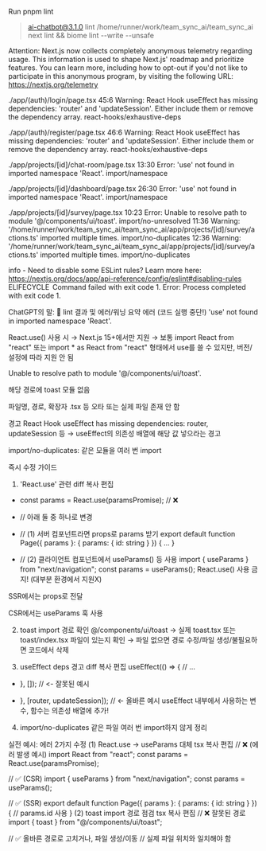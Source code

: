 Run pnpm lint

> ai-chatbot@3.1.0 lint /home/runner/work/team_sync_ai/team_sync_ai
> next lint && biome lint --write --unsafe

Attention: Next.js now collects completely anonymous telemetry regarding usage.
This information is used to shape Next.js' roadmap and prioritize features.
You can learn more, including how to opt-out if you'd not like to participate in this anonymous program, by visiting the following URL:
https://nextjs.org/telemetry


./app/(auth)/login/page.tsx
45:6  Warning: React Hook useEffect has missing dependencies: 'router' and 'updateSession'. Either include them or remove the dependency array.  react-hooks/exhaustive-deps

./app/(auth)/register/page.tsx
46:6  Warning: React Hook useEffect has missing dependencies: 'router' and 'updateSession'. Either include them or remove the dependency array.  react-hooks/exhaustive-deps

./app/projects/[id]/chat-room/page.tsx
13:30  Error: 'use' not found in imported namespace 'React'.  import/namespace

./app/projects/[id]/dashboard/page.tsx
26:30  Error: 'use' not found in imported namespace 'React'.  import/namespace

./app/projects/[id]/survey/page.tsx
10:23  Error: Unable to resolve path to module '@/components/ui/toast'.  import/no-unresolved
11:36  Warning: '/home/runner/work/team_sync_ai/team_sync_ai/app/projects/[id]/survey/actions.ts' imported multiple times.  import/no-duplicates
12:36  Warning: '/home/runner/work/team_sync_ai/team_sync_ai/app/projects/[id]/survey/actions.ts' imported multiple times.  import/no-duplicates

info  - Need to disable some ESLint rules? Learn more here: https://nextjs.org/docs/app/api-reference/config/eslint#disabling-rules
 ELIFECYCLE  Command failed with exit code 1.
Error: Process completed with exit code 1.


ChatGPT의 말:
🚨 lint 결과 및 에러/워닝 요약
에러 (코드 실행 중단!)
'use' not found in imported namespace 'React'.

React.use() 사용 시
→ Next.js 15+에서만 지원
→ 보통 import React from "react" 또는
import * as React from "react" 형태에서
use를 쓸 수 있지만,
버전/설정에 따라 지원 안 됨

Unable to resolve path to module '@/components/ui/toast'.

해당 경로에 toast 모듈 없음

파일명, 경로, 확장자 .tsx 등 오타 또는 실제 파일 존재 안 함

경고
React Hook useEffect has missing dependencies:
router, updateSession 등
→ useEffect의 의존성 배열에 해당 값 넣으라는 경고

import/no-duplicates:
같은 모듈을 여러 번 import

즉시 수정 가이드
1. 'React.use' 관련
diff
복사
편집
- const params = React.use(paramsPromise); // ❌
+ // 아래 둘 중 하나로 변경
+ // (1) 서버 컴포넌트라면 props로 params 받기
  export default function Page({ params }: { params: { id: string } }) { ... }

+ // (2) 클라이언트 컴포넌트에서 useParams() 등 사용
  import { useParams } from "next/navigation";
  const params = useParams();
React.use() 사용 금지! (대부분 환경에서 지원X)

SSR에서는 props로 전달

CSR에서는 useParams 훅 사용

2. toast import 경로 확인
@/components/ui/toast
→ 실제 toast.tsx 또는 toast/index.tsx 파일이 있는지 확인
→ 파일 없으면 경로 수정/파일 생성/불필요하면 코드에서 삭제

3. useEffect deps 경고
diff
복사
편집
useEffect(() => {
  // ...
- }, []); // <- 잘못된 예시
+ }, [router, updateSession]); // <- 올바른 예시
useEffect 내부에서 사용하는 변수, 함수는 의존성 배열에 추가!

4. import/no-duplicates
같은 파일 여러 번 import하지 않게 정리

실전 예시: 에러 2가지 수정
(1) React.use → useParams 대체
tsx
복사
편집
// ❌ (에러 발생 예시)
import React from "react";
const params = React.use(paramsPromise);

// ✅ (CSR)
import { useParams } from "next/navigation";
const params = useParams();

// ✅ (SSR)
export default function Page({ params }: { params: { id: string } }) {
  // params.id 사용
}
(2) toast import 경로 점검
tsx
복사
편집
// ❌ 잘못된 경로
import { toast } from "@/components/ui/toast";

// ✅ 올바른 경로로 고치거나, 파일 생성/이동
// 실제 파일 위치와 일치해야 함
